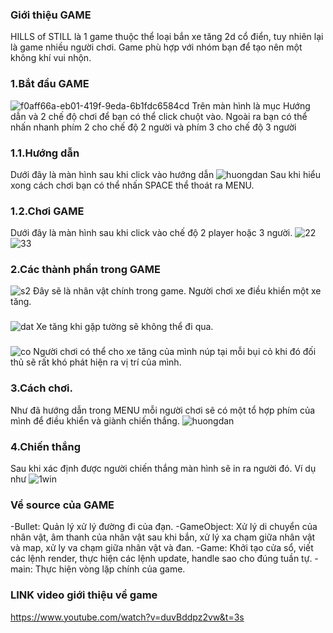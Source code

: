 ### Giới thiệu GAME 
HILLS of STILL là 1 game thuộc thể loại bắn xe tăng 2d cổ điển, tuy nhiên lại là game nhiều người chơi. Game phù hợp với nhóm bạn để tạo nên một không khí vui nhộn.
### 1.Bắt đầu GAME
![f0aff66a-eb01-419f-9eda-6b1fdc6584cd](https://github.com/Tuyen1233/Doan-Van-Tuyen/assets/162259313/96a786c4-5b7a-4b3d-a1b3-bf1ba34b9085)
Trên màn hình là mục Hướng dẫn và 2 chế độ chơi để bạn có thể click chuột vào. Ngoài ra bạn có thể nhấn nhanh phím 2 cho chế độ 2 người và phím 3 cho chế độ 3 người
### 1.1.Hướng dẫn
Dưới đây là màn hình sau khi click vào hướng dẫn
![huongdan](https://github.com/Tuyen1233/Doan-Van-Tuyen/assets/162259313/813c28df-7d35-416a-a1cc-f3afae794c7d)
Sau khi hiểu xong cách chơi bạn có thể nhấn SPACE thể thoát ra MENU.
### 1.2.Chơi GAME
Dưới đây là màn hình sau khi click vào chế độ 2 player hoặc 3 người.
![22](https://github.com/Tuyen1233/Doan-Van-Tuyen/assets/162259313/805f1bb3-0994-42d9-83ee-c330fcc2d9dd)
![33](https://github.com/Tuyen1233/Doan-Van-Tuyen/assets/162259313/6b315753-119f-4287-ba86-e1df0921f67a)
### 2.Các thành phần trong GAME
![s2](https://github.com/Tuyen1233/Doan-Van-Tuyen/assets/162259313/7448545a-9a79-4c2e-baa7-c4f1e267d057)
Đây sẽ là nhân vật chính trong game. Người chơi xe điều khiển một xe tăng.
###
![dat](https://github.com/Tuyen1233/Doan-Van-Tuyen/assets/162259313/dbbbd3f7-02d9-4e7e-8db9-054527c8d689)
Xe tăng khi gặp tường sẽ không thể đi qua.
###
![co](https://github.com/Tuyen1233/Doan-Van-Tuyen/assets/162259313/a4432427-c613-4588-bcd7-c71d979d643c)
Người chơi có thể cho xe tăng của mình núp tại mỗi bụi cỏ khi đó đối thủ sẽ rất khó phát hiện ra vị trí của mình.

### 3.Cách chơi.
Như đã hướng dẫn trong MENU mỗi người chơi sẽ có một tổ hợp phím của mình để điều khiển và giành chiến thắng.
![huongdan](https://github.com/Tuyen1233/Doan-Van-Tuyen/assets/162259313/c78920b1-aa3e-4746-8809-6b7c2f6f74a4)
### 4.Chiến thắng
Sau khi xác định được người chiến thắng màn hình sẽ in ra người đó.
Ví dụ như
![1win](https://github.com/Tuyen1233/Doan-Van-Tuyen/assets/162259313/2ff8ed9f-c8a6-4bba-8711-bf09b1f86824)
### Về source của GAME
-Bullet:
 Quản lý xử lý đường đi của đạn.
-GameObject:
 Xử lý di chuyển của nhân vật, âm thanh của nhân vật sau khi bắn, xử lý xa chạm giữa nhân vật và map, xử ly va chạm giữa nhân vật và đan.
-Game:
 Khởi tạo cửa sổ, viết các lệnh render, thực hiện các lệnh update, handle sao cho đúng tuần tự.
-main:
 Thực hiện vòng lặp chính của game.
 ### LINK video giới thiệu về game
 https://www.youtube.com/watch?v=duvBddpz2vw&t=3s
 





